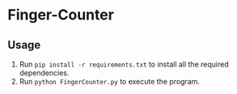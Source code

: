 # Finger-Counter
## Usage
1. Run ```pip install -r requirements.txt``` to install all the required dependencies.
2. Run ```python FingerCounter.py``` to execute the program.

